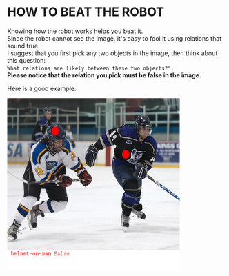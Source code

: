 HOW TO BEAT THE ROBOT
=====================

Knowing how the robot works helps you beat it.  
Since the robot cannot see the image, it's easy to fool it using relations that sound true.  
I suggest that you first pick any two objects in the image, then think about this question:  
`What relations are likely between these two objects?".`  
**Please notice that the relation you pick must be false in the image.**

Here is a good example:

<img src="helmet-on-man.png" width=400 height=400>
